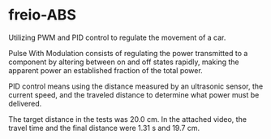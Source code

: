 # freio-ABS

Utilizing PWM and PID control to regulate the movement of a car.

Pulse With Modulation consists of regulating the power transmitted to a component by altering between on and off states rapidly, making the apparent power an established fraction of the total power.

PID control means using the distance measured by an ultrasonic sensor, the current speed, and the traveled distance to determine what power must be delivered.

The target distance in the tests was 20.0 cm.
In the attached video, the travel time and the final distance were 1.31 s and 19.7 cm.
